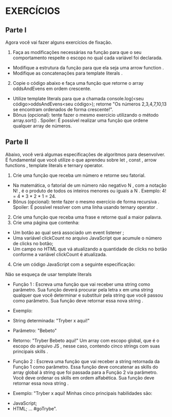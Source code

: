 # EXERCÍCIOS

## Parte I
Agora você vai fazer alguns exercícios de fixação.
1. Faça as modificações necessárias na função para que o seu comportamento respeite o escopo no qual cada variável foi declarada.
* Modifique a estrutura da função para que ela seja uma arrow function .
* Modifique as concatenações para template literals .


2. Copie o código abaixo e faça uma função que retorne o array oddsAndEvens em ordem crescente.
* Utilize template literals para que a chamada console.log(<seu código>oddsAndEvens<seu código>); retorne "Os números 2,3,4,7,10,13 se encontram ordenados de forma crescente!".
* Bônus (opcional): tente fazer o mesmo exercício utilizando o método array.sort() . Spoiler: É possível realizar uma função que ordene qualquer array de números.


## Parte II
Abaixo, você verá algumas especificações de algoritmos para desenvolver. É fundamental que você utilize o que aprendeu sobre let , const , arrow functions , template literals e ternary operator.

1. Crie uma função que receba um número e retorne seu fatorial.
* Na matemática, o fatorial de um número não negativo N , com a notação N! , é o produto de todos os inteiros menores ou iguais a N . Exemplo: 4! = 4 * 3 * 2 * 1 = 24.
* Bônus (opcional): tente fazer o mesmo exercício de forma recursiva . Spoiler: É possível resolver com uma linha usando ternary operator .
2. Crie uma função que receba uma frase e retorne qual a maior palavra.
3. Crie uma página que contenha:
* Um botão ao qual será associado um event listener ;
* Uma variável clickCount no arquivo JavaScript que acumule o número de clicks no botão;
* Um campo no HTML que vá atualizando a quantidade de clicks no botão conforme a variável clickCount é atualizada.
4. Crie um código JavaScript com a seguinte especificação:

Não se esqueça de usar template literals
* Função 1 : Escreva uma função que vai receber uma string como parâmetro. Sua função deverá procurar pela letra x em uma string qualquer que você determinar e substituir pela string que você passou como parâmetro. Sua função deve retornar essa nova string .
- Exemplo:
* String determinada: "Tryber x aqui!"
* Parâmetro: "Bebeto"
* Retorno: "Tryber Bebeto aqui!"
Um array com escopo global, que é o escopo do arquivo JS , nesse caso, contendo cinco strings com suas principais skills .

* Função 2 : Escreva uma função que vai receber a string retornada da Função 1 como parâmetro. Essa função deve concatenar as skills do array global à string que foi passada para a Função 2 via parâmetro. Você deve ordenar os skills em ordem alfabética. Sua função deve retornar essa nova string .
- Exemplo: "Tryber x aqui! Minhas cinco principais habilidades são:
* JavaScript;
* HTML; ... #goTrybe".
